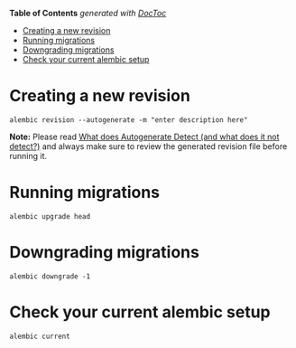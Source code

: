 <!-- START doctoc generated TOC please keep comment here to allow auto update -->
<!-- DON'T EDIT THIS SECTION, INSTEAD RE-RUN doctoc TO UPDATE -->
**Table of Contents**  *generated with [DocToc](https://github.com/thlorenz/doctoc)*

- [Creating a new revision](#creating-a-new-revision)
- [Running migrations](#running-migrations)
- [Downgrading migrations](#downgrading-migrations)
- [Check your current alembic setup](#check-your-current-alembic-setup)

<!-- END doctoc generated TOC please keep comment here to allow auto update -->

# Creating a new revision
```
alembic revision --autogenerate -m "enter description here"
```
**Note:** Please read [What does Autogenerate Detect (and what does it not detect?)](https://alembic.sqlalchemy.org/en/latest/autogenerate.html#what-does-autogenerate-detect-and-what-does-it-not-detect) and always make sure to review the generated revision file before running it.

# Running migrations
```
alembic upgrade head
```
# Downgrading migrations
```
alembic downgrade -1
```

# Check your current alembic setup
```
alembic current
```
